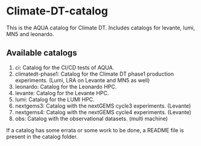# Climate-DT-catalog

This is the AQUA catalog for Climate DT. Includes catalogs for levante, lumi, MN5 and leonardo. 

## Available catalogs

1. ci: Catalog for the CI/CD tests of AQUA.
2. climatedt-phase1: Catalog for the Climate DT phase1 production experiments. (Lumi, LRA on Levante and MN5 as well)
3. leonardo: Catalog for the Leonardo HPC.
4. levante: Catalog for the Levante HPC.
5. lumi: Catalog for the LUMI HPC.
6. nextgems3: Catalog with the nextGEMS cycle3 experiments. (Levante)
7. nextgems4: Catalog with the nextGEMS cycle4 experiments. (Levante)
8. obs: Catalog with the observational datasets. (multi machine)

If a catalog has some errata or some work to be done, a README file is present in the catalog folder.